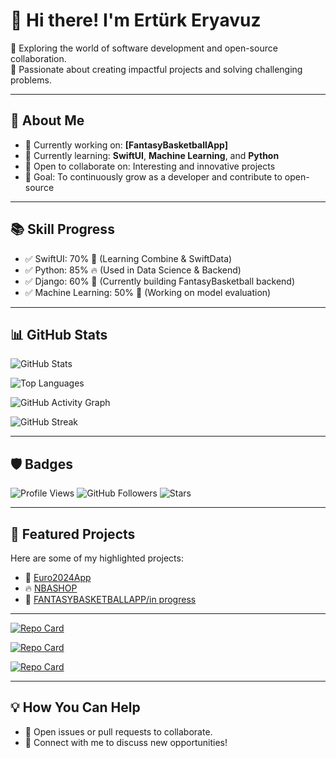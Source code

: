 # 👋 Hi there! I'm Ertürk Eryavuz

🚀 Exploring the world of software development and open-source collaboration.  
🎯 Passionate about creating impactful projects and solving challenging problems.  

---

## 🌟 About Me
- 🔭 Currently working on: **[FantasyBasketballApp]**
- 🌱 Currently learning: **SwiftUI**, **Machine Learning**, and **Python**
- 🤝 Open to collaborate on: Interesting and innovative projects
- 🎯 Goal: To continuously grow as a developer and contribute to open-source

---

## 📚 Skill Progress
- ✅ SwiftUI: 70% 🔄 (Learning Combine & SwiftData)
- ✅ Python: 85% 🔥 (Used in Data Science & Backend)
- ✅ Django: 60% 🚧 (Currently building FantasyBasketball backend)
- ✅ Machine Learning: 50% 🧠 (Working on model evaluation)

---

## 📊 GitHub Stats
![GitHub Stats](https://github-readme-stats.vercel.app/api?username=erturkeryavuz&show_icons=true&theme=radical)

![Top Languages](https://github-readme-stats.vercel.app/api/top-langs/?username=erturkeryavuz&layout=compact&theme=radical)

![GitHub Activity Graph](https://github-readme-activity-graph.vercel.app/graph?username=erturkeryavuz&theme=radical)

![GitHub Streak](https://streak-stats.demolab.com/?user=erturkeryavuz&theme=radical&date_format=M%20j%5B%2C%20Y%5D)


---

## 🛡️ Badges
![Profile Views](https://komarev.com/ghpvc/?username=erturkeryavuz&color=brightgreen)
![GitHub Followers](https://img.shields.io/github/followers/erturkeryavuz?style=social)
![Stars](https://img.shields.io/github/stars/erturkeryavuz?style=social)

---

## 🚀 Featured Projects
Here are some of my highlighted projects:
- 🌟 [Euro2024App](https://github.com/erturkeryavuz/Euro2024App)
- 🔥 [NBASHOP](https://github.com/erturkeryavuz/NBASHOP)
- 🚀 [FANTASYBASKETBALLAPP/in progress](https://github.com/erturkeryavuz/fantasy-basketball)

---

[![Repo Card](https://github-readme-stats.vercel.app/api/pin/?username=erturkeryavuz&repo=Euro2024App&theme=radical)](https://github.com/erturkeryavuz/Euro2024App)

[![Repo Card](https://github-readme-stats.vercel.app/api/pin/?username=erturkeryavuz&repo=NBASHOP&theme=radical)](https://github.com/erturkeryavuz/NBASHOP)

[![Repo Card](https://github-readme-stats.vercel.app/api/pin/?username=erturkeryavuz&repo=fantasy-basketball&theme=radical)](https://github.com/erturkeryavuz/FantasyBasketballApp)


---

## 💡 How You Can Help
- 📝 Open issues or pull requests to collaborate.
- 🙌 Connect with me to discuss new opportunities!
